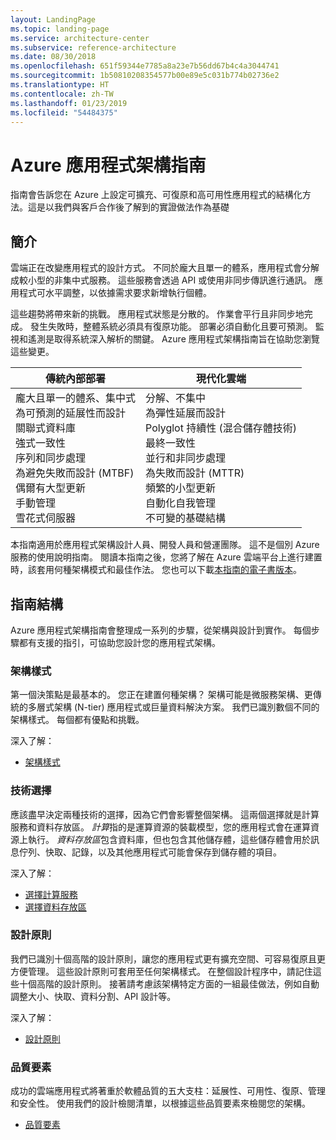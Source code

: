 ```yaml
---
layout: LandingPage
ms.topic: landing-page
ms.service: architecture-center
ms.subservice: reference-architecture
ms.date: 08/30/2018
ms.openlocfilehash: 651f59344e7785a8a23e7b56dd67b4c4a3044741
ms.sourcegitcommit: 1b50810208354577b00e89e5c031b774b02736e2
ms.translationtype: HT
ms.contentlocale: zh-TW
ms.lasthandoff: 01/23/2019
ms.locfileid: "54484375"
---
```

# <a name="azure-application-architecture-guide"></a>Azure 應用程式架構指南

指南會告訴您在 Azure 上設定可擴充、可復原和高可用性應用程式的結構化方法。這是以我們與客戶合作後了解到的實證做法作為基礎

## <a name="introduction"></a>簡介

雲端正在改變應用程式的設計方式。 不同於龐大且單一的體系，應用程式會分解成較小型的非集中式服務。 這些服務會透過 API 或使用非同步傳訊進行通訊。 應用程式可水平調整，以依據需求要求新增執行個體。

這些趨勢將帶來新的挑戰。 應用程式狀態是分散的。 作業會平行且非同步地完成。 發生失敗時，整體系統必須具有復原功能。 部署必須自動化且要可預測。 監視和遙測是取得系統深入解析的關鍵。 Azure 應用程式架構指南旨在協助您瀏覽這些變更。

<!-- markdownlint-disable MD033 -->

<table>
<thead>
    <tr><th>傳統內部部署</th><th>現代化雲端</th></tr>
</thead>
<tbody>
<tr><td>龐大且單一的體系、集中式<br/>
為可預測的延展性而設計<br/>
關聯式資料庫<br/>
強式一致性<br/>
序列和同步處理<br/>
為避免失敗而設計 (MTBF)<br/>
偶爾有大型更新<br/>
手動管理<br/>
雪花式伺服器</td>
<td>
分解、不集中<br/>
為彈性延展而設計<br/>
Polyglot 持續性 (混合儲存體技術)<br/>
最終一致性<br/>
並行和非同步處理<br/>
為失敗而設計 (MTTR)<br/>
頻繁的小型更新<br/>
自動化自我管理<br/>
不可變的基礎結構<br/>
</td>
</tbody>
</table>

<!-- markdownlint-enable MD033 -->

本指南適用於應用程式架構設計人員、開發人員和營運團隊。 這不是個別 Azure 服務的使用說明指南。 閱讀本指南之後，您將了解在 Azure 雲端平台上進行建置時，該套用何種架構模式和最佳作法。 您也可以下載[本指南的電子書版本][ebook]。

## <a name="how-this-guide-is-structured"></a>指南結構

Azure 應用程式架構指南會整理成一系列的步驟，從架構與設計到實作。 每個步驟都有支援的指引，可協助您設計您的應用程式架構。

### <a name="architecture-styles"></a>架構樣式

第一個決策點是最基本的。 您正在建置何種架構？ 架構可能是微服務架構、更傳統的多層式架構 (N-tier) 應用程式或巨量資料解決方案。 我們已識別數個不同的架構樣式。 每個都有優點和挑戰。

深入了解：

- [架構樣式](./architecture-styles/index.md)

### <a name="technology-choices"></a>技術選擇

應該盡早決定兩種技術的選擇，因為它們會影響整個架構。 這兩個選擇就是計算服務和資料存放區。 *計算*指的是運算資源的裝載模型，您的應用程式會在運算資源上執行。 *資料存放區*包含資料庫，但也包含其他儲存體，這些儲存體會用於訊息佇列、快取、記錄，以及其他應用程式可能會保存到儲存體的項目。

深入了解：

- [選擇計算服務](./technology-choices/compute-overview.md)
- [選擇資料存放區](./technology-choices/data-store-overview.md)

### <a name="design-principles"></a>設計原則

我們已識別十個高階的設計原則，讓您的應用程式更有擴充空間、可容易復原且更方便管理。 這些設計原則可套用至任何架構樣式。 在整個設計程序中，請記住這些十個高階的設計原則。 接著請考慮該架構特定方面的一組最佳做法，例如自動調整大小、快取、資料分割、API 設計等。

深入了解：

- [設計原則](./design-principles/index.md)

### <a name="quality-pillars"></a>品質要素

成功的雲端應用程式將著重於軟體品質的五大支柱：延展性、可用性、復原、管理和安全性。 使用我們的設計檢閱清單，以根據這些品質要素來檢閱您的架構。

- [品質要素](./pillars.md)

[ebook]: https://azure.microsoft.com/campaigns/cloud-application-architecture-guide/
